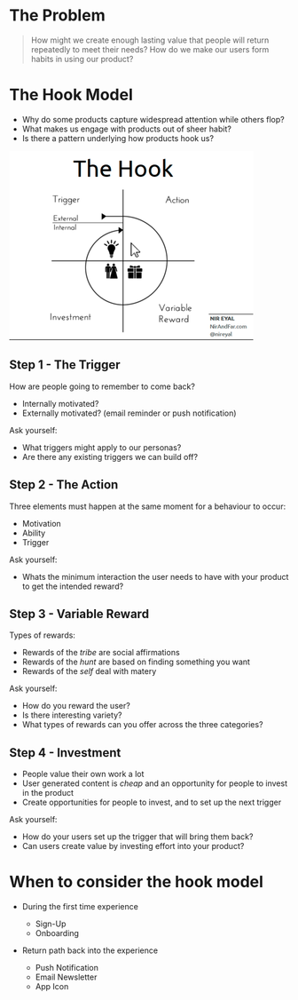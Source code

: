 <!-- TITLE: Creating Value -->
# The Problem
> How might we create enough lasting value that people will return repeatedly to meet their needs?
> How do we make our users form habits in using our product?


# The Hook Model
* Why do some products capture widespread attention while others flop?
* What makes us engage with products out of sheer habit?
* Is there a pattern underlying how products hook us?

![Hook Model](/uploads/hook-model.png "Hook Model")

## Step 1 - The Trigger
How are people going to remember to come back?
* Internally motivated?
* Externally motivated? (email reminder or push notification)

Ask yourself:
* What triggers might apply to our personas?
* Are there any existing triggers we can build off?

## Step 2 - The Action
Three elements must happen at the same moment for a behaviour to occur:
* Motivation
* Ability
* Trigger

Ask yourself:
* Whats the minimum interaction the user needs to have with your product to get the intended reward?

## Step 3 - Variable Reward
Types of rewards:
* Rewards of the *tribe* are social affirmations
* Rewards of the *hunt* are based on finding something you want
* Rewards of the *self* deal with matery

Ask yourself:
* How do you reward the user?
* Is there interesting variety?
* What types of rewards can you offer across the three categories?


## Step 4 - Investment

* People value their own work a lot
* User generated content is *cheap* and an opportunity for people to invest in the product
* Create opportunities for people to invest, and to set up the next trigger

Ask yourself:
* How do your users set up the trigger that will bring them back?
* Can users create value by investing effort into your product?


# When to consider the hook model
* During the first time experience
	* Sign-Up
	* Onboarding

* Return path back into the experience
	* Push Notification
	* Email Newsletter
	* App Icon


